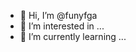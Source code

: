 - 👋 Hi, I’m @funyfga
- 👀 I’m interested in ...
- 🌱 I’m currently learning ...


<!---
funyfga/funyfga is a ✨ special ✨ repository because its `README.md` (this file) appears on your GitHub profile.
You can click the Preview link to take a look at your changes.
--->

